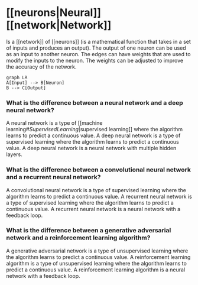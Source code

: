 # [[neurons|Neural]] [[network|Network]]

Is a [[network]] of [[neurons]] (is a mathematical function that takes in a set of inputs and produces an output).
The output of one neuron can be used as an input to another neuron. The edges can have weights that are used to modify the inputs to the neuron. The weights can be adjusted to improve the accuracy of the network.
```mermaid
graph LR
A[Input] --> B[Neuron]
B --> C[Output]
```

### What is the difference between a neural network and a deep neural network?
A neural network is a type of [[machine learning#$Supervised Learning$|supervised learning]] where the algorithm learns to predict a continuous value. A deep neural network is a type of supervised learning where the algorithm learns to predict a continuous value. A deep neural network is a neural network with multiple hidden layers.

### What is the difference between a convolutional neural network and a recurrent neural network?
A convolutional neural network is a type of supervised learning where the algorithm learns to predict a continuous value. A recurrent neural network is a type of supervised learning where the algorithm learns to predict a continuous value. A recurrent neural network is a neural network with a feedback loop.

### What is the difference between a generative adversarial network and a reinforcement learning algorithm?
A generative adversarial network is a type of unsupervised learning where the algorithm learns to predict a continuous value. A reinforcement learning algorithm is a type of unsupervised learning where the algorithm learns to predict a continuous value. A reinforcement learning algorithm is a neural network with a feedback loop.

